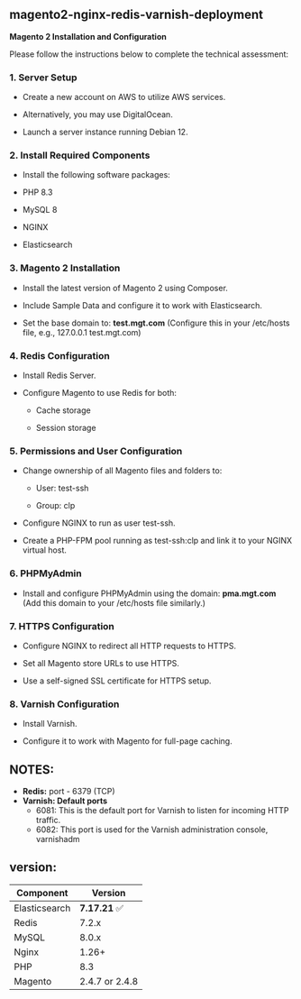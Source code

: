 ## magento2-nginx-redis-varnish-deployment

**Magento 2 Installation and Configuration**

Please follow the instructions below to complete the technical assessment:

### 1. Server Setup
- Create a new account on AWS to utilize AWS services.
- Alternatively, you may use DigitalOcean.

- Launch a server instance running Debian 12.

### 2. Install Required Components
- Install the following software packages:

- PHP 8.3

- MySQL 8

- NGINX

- Elasticsearch

### 3. Magento 2 Installation
- Install the latest version of Magento 2 using Composer.

- Include Sample Data and configure it to work with Elasticsearch.

- Set the base domain to: **test.mgt.com**
 (Configure this in your /etc/hosts file, e.g., 127.0.0.1 test.mgt.com)

### 4. Redis Configuration

- Install Redis Server.

- Configure Magento to use Redis for both:
  - Cache storage

  - Session storage

### 5. Permissions and User Configuration

- Change ownership of all Magento files and folders to:

  - User: test-ssh

  - Group: clp

- Configure NGINX to run as user test-ssh.

- Create a PHP-FPM pool running as test-ssh:clp and link it to your NGINX virtual host.

### 6. PHPMyAdmin
- Install and configure PHPMyAdmin using the domain: **pma.mgt.com**
 (Add this domain to your /etc/hosts file similarly.)

### 7. HTTPS Configuration
- Configure NGINX to redirect all HTTP requests to HTTPS.
   
- Set all Magento store URLs to use HTTPS.

- Use a self-signed SSL certificate for HTTPS setup.

### 8. Varnish Configuration
- Install Varnish.

- Configure it to work with Magento for full-page caching.


## NOTES:
- **Redis:** port - 6379 (TCP)
- **Varnish: Default ports** 
  - 6081: This is the default port for Varnish to listen for incoming HTTP traffic.
  - 6082: This port is used for the Varnish administration console, varnishadm

## version:
| Component     | Version        |
| ------------- | -------------- |
| Elasticsearch | **7.17.21** ✅  |
| Redis         | 7.2.x          |
| MySQL         | 8.0.x          |
| Nginx         | 1.26+          |
| PHP           | 8.3            |
| Magento       | 2.4.7 or 2.4.8 |

